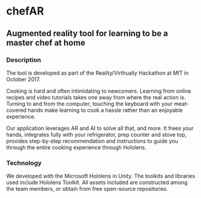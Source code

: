 # chefAR
## Augmented reality tool for learning to be a master chef at home

### Description
The tool is developed as part of the Reality/Virthually Hackathon at MIT in October 2017.

Cooking is hard and often intimidating to newcomers. Learning from online recipes and video tutorials takes one away from where the real action is. Turning to and from the computer, touching the keyboard with your meat-covered hands make learning to cook a hassle rather than an enjoyable experience.

Our application leverages AR and AI to solve all that, and more. It frees your hands, integrates fully with your refrigerator, prep counter and stove top, provides step-by-step recommendation and instructions to guide you through the entire cooking experience through Hololens.

### Technology
We developed with the Microsoft Hololens in Unity. The toolkits and libraries used include Hololens Toolkit. All assets included are constructed among the team members, or obtain from free open-source repositories.




